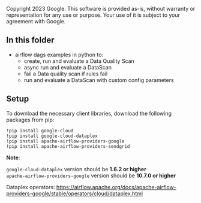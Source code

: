 
Copyright 2023 Google. This software is provided as-is, without warranty or representation for any use or purpose. Your use of it is subject to your agreement with Google.

## In this folder
* airflow dags examples in python to:
    * create, run and evaluate a Data Quality Scan
    * async run and evaluate a DataScan
    * fail a Data quality scan if rules fail
    * run and evaluate a DataScan with custom config parameters

## Setup
To download the necessary client libraries, download the following packages from pip:

`!pip install google-cloud`  
`!pip install google-cloud-dataplex`  
`!pip install apache-airflow-providers-google`   
`!pip install apache-airflow-providers-sendgrid`

<b>Note</b>: 

`google-cloud-dataplex` version should be <b>1.6.2 or higher</b>  
`apache-airflow-providers-google` version should be <b>10.7.0 or higher</b>  

Dataplex operators: https://airflow.apache.org/docs/apache-airflow-providers-google/stable/operators/cloud/dataplex.html
